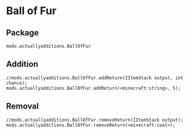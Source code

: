 # Ball of Fur

## Package

`mods.actuallyadditions.BallOfFur`

## Addition

    //mods.actuallyadditions.BallOfFur.addReturn(IItemStack output, int chance);
    mods.actuallyadditions.BallOfFur.addReturn(<minecraft:string>, 5);
    

## Removal

    //mods.actuallyadditions.BallOfFur.removeReturn(IItemStack output);
    mods.actuallyadditions.BallOfFur.removeReturn(<minecraft:coal>);